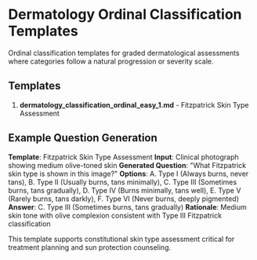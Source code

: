 # Dermatology Ordinal Classification Templates

Ordinal classification templates for graded dermatological assessments where categories follow a natural progression or severity scale.

## Templates

1. **dermatology_classification_ordinal_easy_1.md** - Fitzpatrick Skin Type Assessment

## Example Question Generation

**Template**: Fitzpatrick Skin Type Assessment
**Input**: Clinical photograph showing medium olive-toned skin
**Generated Question**: "What Fitzpatrick skin type is shown in this image?"
**Options**: A. Type I (Always burns, never tans), B. Type II (Usually burns, tans minimally), C. Type III (Sometimes burns, tans gradually), D. Type IV (Burns minimally, tans well), E. Type V (Rarely burns, tans darkly), F. Type VI (Never burns, deeply pigmented)
**Answer**: C. Type III (Sometimes burns, tans gradually)
**Rationale**: Medium skin tone with olive complexion consistent with Type III Fitzpatrick classification

This template supports constitutional skin type assessment critical for treatment planning and sun protection counseling.
